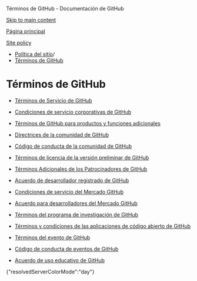 Términos de GitHub - Documentación de GitHub

[Skip to main content](#main-content)

[Página principal](/es)

[Site policy](/es/site-policy)

* [Política del sitio](/es/site-policy)/
* [Términos de GitHub](/es/site-policy/github-terms)

Términos de GitHub
==========

* [Términos de Servicio de GitHub](/es/site-policy/github-terms/github-terms-of-service)

* [Condiciones de servicio corporativas de GitHub](/es/site-policy/github-terms/github-corporate-terms-of-service)

* [Términos de GitHub para productos y funciones adicionales](/es/site-policy/github-terms/github-terms-for-additional-products-and-features)

* [Directrices de la comunidad de GitHub](/es/site-policy/github-terms/github-community-guidelines)

* [Código de conducta de la comunidad de GitHub](/es/site-policy/github-terms/github-community-code-of-conduct)

* [Términos de licencia de la versión preliminar de GitHub](/es/site-policy/github-terms/github-pre-release-license-terms)

* [Términos Adicionales de los Patrocinadores de GitHub](/es/site-policy/github-terms/github-sponsors-additional-terms)

* [Acuerdo de desarrollador registrado de GitHub](/es/site-policy/github-terms/github-registered-developer-agreement)

* [Condiciones de servicio del Mercado GitHub](/es/site-policy/github-terms/github-marketplace-terms-of-service)

* [Acuerdo para desarrolladores del Mercado GitHub](/es/site-policy/github-terms/github-marketplace-developer-agreement)

* [Términos del programa de investigación de GitHub](/es/site-policy/github-terms/github-research-program-terms)

* [Términos y condiciones de las aplicaciones de código abierto de GitHub](/es/site-policy/github-terms/github-open-source-applications-terms-and-conditions)

* [Términos del evento de GitHub](/es/site-policy/github-terms/github-event-terms)

* [Código de conducta de eventos de GitHub](/es/site-policy/github-terms/github-event-code-of-conduct)

* [Acuerdo de uso educativo de GitHub](/es/site-policy/github-terms/github-educational-use-agreement)

{"resolvedServerColorMode":"day"}
